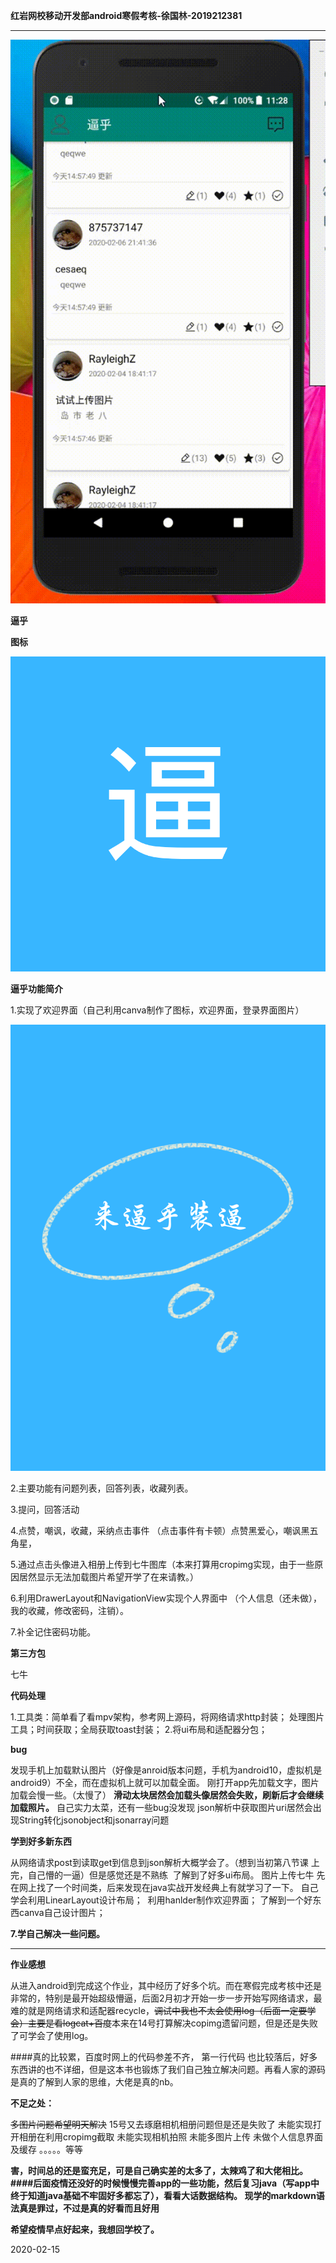 **红岩网校移动开发部android寒假考核-徐国林-2019212381**

---

![avatar](https://github.com/xgl0626/redwinter/blob/master/app/20200215_192824.gif)

**逼乎**

**图标**

![avatar](https://github.com/xgl0626/redwinter/blob/master/app/src/main/res/mipmap-hdpi/bih.png)

**逼乎功能简介**

1.实现了欢迎界面（自己利用canva制作了图标，欢迎界面，登录界面图片）

![avatar](https://github.com/xgl0626/redwinter/blob/master/app/src/main/res/drawable/welcome.png)

2.主要功能有问题列表，回答列表，收藏列表。

3.提问，回答活动

4.点赞，嘲讽，收藏，采纳点击事件
（点击事件有卡顿）点赞黑爱心，嘲讽黑五角星，

5.通过点击头像进入相册上传到七牛图库（本来打算用cropimg实现，由于一些原因居然显示无法加载图片希望开学了在来请教。）

6.利用DrawerLayout和NavigationView实现个人界面中
（个人信息（还未做），我的收藏，修改密码，注销）。

7.补全记住密码功能。

**第三方包**

七牛

**代码处理**

1.工具类：简单看了看mpv架构，参考网上源码，将网络请求http封装；
处理图片工具；时间获取；全局获取toast封装；
2.将ui布局和适配器分包；

**bug**

发现手机上加载默认图片（好像是anroid版本问题，手机为android10，虚拟机是android9）不全，而在虚拟机上就可以加载全面。
刚打开app先加载文字，图片加载会慢一些。（太慢了）
**滑动太块居然会加载头像居然会失败，刷新后才会继续加载照片。**
自己实力太菜，还有一些bug没发现
json解析中获取图片uri居然会出现String转化jsonobject和jsonarray问题

**学到好多新东西**

​      从网络请求post到读取get到信息到json解析大概学会了。（想到当初第八节课     上完，自己懵的一逼）但是感觉还是不熟练
​    了解到了好多ui布局。
​    图片上传七牛
​    先在网上找了一个时间类，后来发现在java实战开发经典上有就学习了一下。
​    自己学会利用LinearLayout设计布局；
​    利用hanlder制作欢迎界面；
​     了解到一个好东西canva自己设计图片；

**7.学自己解决一些问题。**

---

**作业感想**

  从进入android到完成这个作业，其中经历了好多个坑。而在寒假完成考核中还是非常的，特别是最开始超级懵逼，后面2月初才开始一步一步开始写网络请求，最难的就是网络请求和适配器recycle，~~调试中我也不太会使用log（后面一定要学会）主要是看logcat+百度~~本来在14号打算解决copimg遗留问题，但是还是失败了可学会了使用log。

####真的比较累，百度时网上的代码参差不齐， 第一行代码  也比较落后，好多东西讲的也不详细，但是这本书也锻炼了我们自己独立解决问题。再看人家的源码是真的了解到人家的思维，大佬是真的nb。

**不足之处：**

~~多图片问题希望明天解决~~ 15号又去琢磨相机相册问题但是还是失败了
未能实现打开相册在利用cropimg截取
未能实现相机拍照
未能多图片上传
未做个人信息界面及缓存
。。。。。等等

**害，时间总的还是蛮充足，可是自己确实差的太多了，太辣鸡了和大佬相比。
####后面疫情还没好的时候慢慢完善app的一些功能，然后复习java（写app中终于知道java基础不牢固好多都忘了），看看大话数据结构。
现学的markdown语法真是罪过，不过是真的好看而且好用**

**希望疫情早点好起来，我想回学校了。**

2020-02-15


